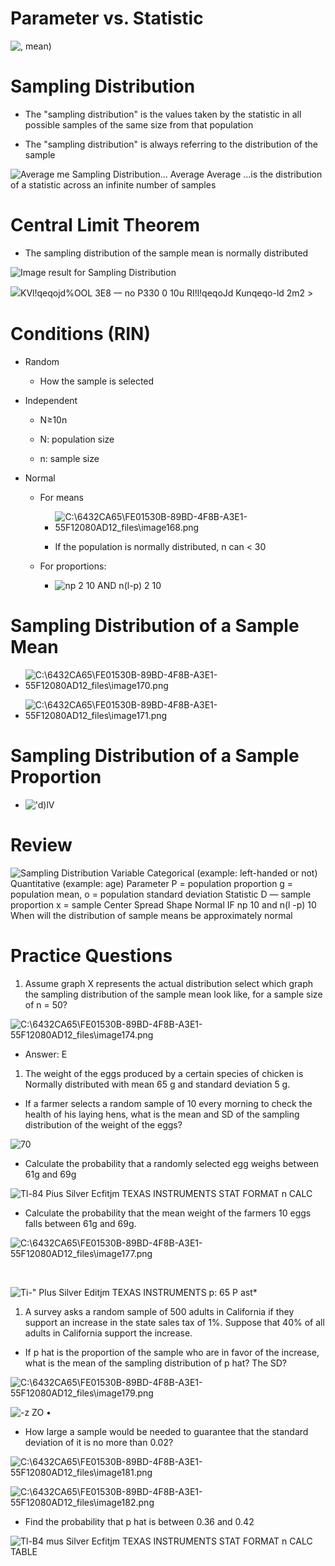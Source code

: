 # Parameter vs. Statistic

 ![, mean) ](./media/image164.png)

# Sampling Distribution

  -  The "sampling distribution" is the values taken by the statistic
     in all possible samples of the same size from that population

  -  The "sampling distribution" is always referring to the
     distribution of the sample

 ![Average me Sampling Distribution... Average Average ...is the
 distribution of a statistic across an infinite number of samples
 ](./media/image165.png)

# Central Limit Theorem

  -  The sampling distribution of the sample mean is normally
     distributed

 ![Image result for Sampling Distribution](./media/image166.jpg)

![KVl\!qeqojd%OOL 3E8 一 no P330 0 10u RI\!l\!qeqoJd Kunqeqo-ld 2m2 \>
](./media/image167.png)

# Conditions (RIN)

  -  Random
    
      -  How the sample is selected

  -  Independent
    
      -  N≥10n
    
      -  N: population size
    
      -  n: sample size

  -  Normal
    
      -  For
             means
        
          -  ![C:\\6432CA65\\FE01530B-89BD-4F8B-A3E1-55F12080AD12\_files\\image168.png](./media/image168.png)
        
          -  If the population is normally distributed, n can \< 30
    
      -  For proportions:
        
          -  ![np 2 10 AND n(l-p) 2 10
     ](./media/image169.png)

# Sampling Distribution of a Sample Mean

  -  ![C:\\6432CA65\\FE01530B-89BD-4F8B-A3E1-55F12080AD12\_files\\image170.png](./media/image170.png)

  -  ![C:\\6432CA65\\FE01530B-89BD-4F8B-A3E1-55F12080AD12\_files\\image171.png](./media/image171.png)

# Sampling Distribution of a Sample Proportion

  -  !['d)lV ](./media/image172.png)

# Review

![Sampling Distribution Variable Categorical (example: left-handed or
not) Quantitative (example: age) Parameter P = population proportion g =
population mean, o = population standard deviation Statistic D — sample
proportion x = sample Center Spread Shape Normal IF np 10 and n(l -p) 10
When will the distribution of sample means be approximately normal
](./media/image173.png)

# Practice Questions

1.   Assume graph X represents the actual distribution select which
     graph the sampling distribution of the sample mean look like, for
     a sample size of n =
 50?

 ![C:\\6432CA65\\FE01530B-89BD-4F8B-A3E1-55F12080AD12\_files\\image174.png](./media/image174.png)

  -  Answer: E

<!-- end list -->

1.   The weight of the eggs produced by a certain species of chicken is
     Normally distributed with mean 65 g and standard deviation 5 g.

<!-- end list -->

  -  If a farmer selects a random sample of 10 every morning to check
     the health of his laying hens, what is the mean and SD of the
     sampling distribution of the weight of the eggs?

 ![70 ](./media/image175.png)

  -  Calculate the probability that a randomly selected egg weighs
     between 61g and 69g

 ![Tl-84 Pius Silver Ecfitjm TEXAS INSTRUMENTS STAT FORMAT n CALC
 ](./media/image176.png)

  -  Calculate the probability that the mean weight of the farmers 10
     eggs falls between 61g and
 69g.

 ![C:\\6432CA65\\FE01530B-89BD-4F8B-A3E1-55F12080AD12\_files\\image177.png](./media/image177.png)
 
  
 
 ![Ti-" Plus Silver Editjm TEXAS INSTRUMENTS p: 65 P ast\*
 ](./media/image178.png)

1.   A survey asks a random sample of 500 adults in California if they
     support an increase in the state sales tax of 1%. Suppose that 40%
     of all adults in California support the increase.

<!-- end list -->

  -  If p hat is the proportion of the sample who are in favor of the
     increase, what is the mean of the sampling distribution of p hat?
     The
 SD?

 ![C:\\6432CA65\\FE01530B-89BD-4F8B-A3E1-55F12080AD12\_files\\image179.png](./media/image179.png)
 
 ![-z ZO • ](./media/image180.png)

  -  How large a sample would be needed to guarantee that the standard
     deviation of it is no more than
 0.02?

 ![C:\\6432CA65\\FE01530B-89BD-4F8B-A3E1-55F12080AD12\_files\\image181.png](./media/image181.png)
 
 ![C:\\6432CA65\\FE01530B-89BD-4F8B-A3E1-55F12080AD12\_files\\image182.png](./media/image182.png)

  -  Find the probability that p hat is between 0.36 and 0.42

 ![Tl-B4 mus Silver Ecfitjm TEXAS INSTRUMENTS STAT FORMAT n CALC TABLE
 ](./media/image183.png)